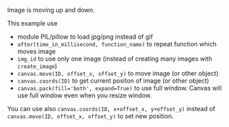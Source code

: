 Image is moving up and down.

This example use 

 - module PIL/pillow to load jpg/png instead of gif
 - `after(time_in_millisecond, function_name)` to repeat function which moves image
 - `img_id` to use only one image (instead of creating many images with `create_image`)
 - `canvas.move(ID, offset_x, offset_y)` to move image (or other object) 
 - `canvas.coords(ID)` to get current positon of image (or other object)
 - `canvas.pack(fill='both', expand=True)` to use full window. Canvas will use full window even when you resize window.

You can use also `canvas.coords(ID, x+offset_x, y+offset_y)` instead of `canvas.move(ID, offset_x, offset_y)` to set new position.

